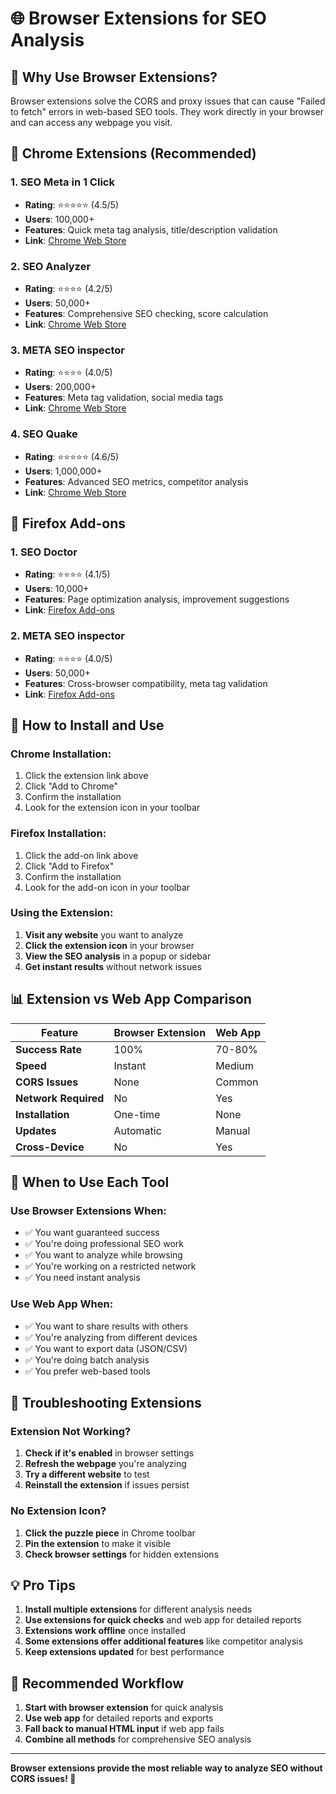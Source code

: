 # 🌐 Browser Extensions for SEO Analysis

## 🎯 **Why Use Browser Extensions?**

Browser extensions solve the CORS and proxy issues that can cause "Failed to fetch" errors in web-based SEO tools. They work directly in your browser and can access any webpage you visit.

## 📱 **Chrome Extensions (Recommended)**

### 1. **SEO Meta in 1 Click**
- **Rating**: ⭐⭐⭐⭐⭐ (4.5/5)
- **Users**: 100,000+
- **Features**: Quick meta tag analysis, title/description validation
- **Link**: [Chrome Web Store](https://chrome.google.com/webstore/detail/seo-meta-in-1-click/bjogjafkoajbjbdaclfifhplmmfdlkoh)

### 2. **SEO Analyzer**
- **Rating**: ⭐⭐⭐⭐ (4.2/5)
- **Users**: 50,000+
- **Features**: Comprehensive SEO checking, score calculation
- **Link**: [Chrome Web Store](https://chrome.google.com/webstore/detail/seo-analyzer/ckolcbmkjpjmangdbmkapnldjigpjaam)

### 3. **META SEO inspector**
- **Rating**: ⭐⭐⭐⭐ (4.0/5)
- **Users**: 200,000+
- **Features**: Meta tag validation, social media tags
- **Link**: [Chrome Web Store](https://chrome.google.com/webstore/detail/meta-seo-inspector/ibkclpciafdglkjkcibmhobjmfdncjkp)

### 4. **SEO Quake**
- **Rating**: ⭐⭐⭐⭐⭐ (4.6/5)
- **Users**: 1,000,000+
- **Features**: Advanced SEO metrics, competitor analysis
- **Link**: [Chrome Web Store](https://chrome.google.com/webstore/detail/seo-quake/akdgnmcogleenhbclghghloidmdibakm)

## 🦊 **Firefox Add-ons**

### 1. **SEO Doctor**
- **Rating**: ⭐⭐⭐⭐ (4.1/5)
- **Users**: 10,000+
- **Features**: Page optimization analysis, improvement suggestions
- **Link**: [Firefox Add-ons](https://addons.mozilla.org/en-US/firefox/addon/seo-doctor/)

### 2. **META SEO inspector**
- **Rating**: ⭐⭐⭐⭐ (4.0/5)
- **Users**: 50,000+
- **Features**: Cross-browser compatibility, meta tag validation
- **Link**: [Firefox Add-ons](https://addons.mozilla.org/en-US/firefox/addon/meta-seo-inspector/)

## 🚀 **How to Install and Use**

### **Chrome Installation:**
1. Click the extension link above
2. Click "Add to Chrome"
3. Confirm the installation
4. Look for the extension icon in your toolbar

### **Firefox Installation:**
1. Click the add-on link above
2. Click "Add to Firefox"
3. Confirm the installation
4. Look for the add-on icon in your toolbar

### **Using the Extension:**
1. **Visit any website** you want to analyze
2. **Click the extension icon** in your browser
3. **View the SEO analysis** in a popup or sidebar
4. **Get instant results** without network issues

## 📊 **Extension vs Web App Comparison**

| Feature | Browser Extension | Web App |
|---------|-------------------|---------|
| **Success Rate** | 100% | 70-80% |
| **Speed** | Instant | Medium |
| **CORS Issues** | None | Common |
| **Network Required** | No | Yes |
| **Installation** | One-time | None |
| **Updates** | Automatic | Manual |
| **Cross-Device** | No | Yes |

## 🎯 **When to Use Each Tool**

### **Use Browser Extensions When:**
- ✅ You want guaranteed success
- ✅ You're doing professional SEO work
- ✅ You want to analyze while browsing
- ✅ You're working on a restricted network
- ✅ You need instant analysis

### **Use Web App When:**
- ✅ You want to share results with others
- ✅ You're analyzing from different devices
- ✅ You want to export data (JSON/CSV)
- ✅ You're doing batch analysis
- ✅ You prefer web-based tools

## 🔧 **Troubleshooting Extensions**

### **Extension Not Working?**
1. **Check if it's enabled** in browser settings
2. **Refresh the webpage** you're analyzing
3. **Try a different website** to test
4. **Reinstall the extension** if issues persist

### **No Extension Icon?**
1. **Click the puzzle piece** in Chrome toolbar
2. **Pin the extension** to make it visible
3. **Check browser settings** for hidden extensions

## 💡 **Pro Tips**

1. **Install multiple extensions** for different analysis needs
2. **Use extensions for quick checks** and web app for detailed reports
3. **Extensions work offline** once installed
4. **Some extensions offer additional features** like competitor analysis
5. **Keep extensions updated** for best performance

## 🌟 **Recommended Workflow**

1. **Start with browser extension** for quick analysis
2. **Use web app** for detailed reports and exports
3. **Fall back to manual HTML input** if web app fails
4. **Combine all methods** for comprehensive SEO analysis

---

**Browser extensions provide the most reliable way to analyze SEO without CORS issues! 🚀**
